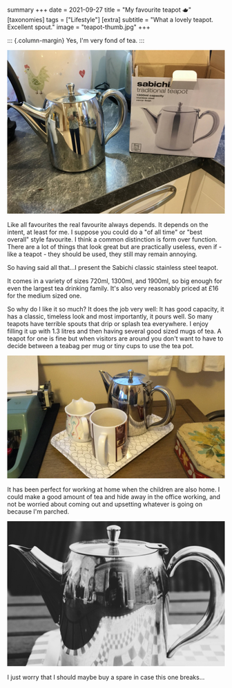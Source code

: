 summary +++
date =  2021-09-27
title =  "My favourite teapot 🫖"
[taxonomies]
tags =  ["Lifestyle"]
[extra]
subtitle = "What a lovely teapot. Excellent spout."
image = "teapot-thumb.jpg"
+++


::: {.column-margin}
Yes, I'm very fond of tea.
:::


![Sabinchi teapot and box](in-box.jpg "Sabinchi teapot and box")

Like all favourites the real favourite always depends. It depends on the intent, at least for me. I suppose you could do a "of all time" or "best overall" style favourite. I think a common distinction is form over function. There are a lot of things that look great but are practically useless, even if - like a teapot - they should be used, they still may remain annoying.

So having said all that...I present the Sabichi classic stainless steel teapot.

It comes in a variety of sizes 720ml, 1300ml, and 1900ml, so big enough for even the largest tea drinking family. It's also very reasonably priced at £16 for the medium sized one.

So why do I like it so much? It does the job very well: It has good capacity, it has a classic, timeless look and most importantly, it pours well. So many teapots have terrible spouts that drip or splash tea everywhere. I enjoy filling it up with 1.3 litres and then having several good sized mugs of tea. A teapot for one is fine but when visitors are around you don't want to have to decide between a teabag per mug or tiny cups to use the tea pot.

![The joys of working at home](on-tray.jpg "The joys of working at home")

It has been perfect for working at home when the children are also home. I could make a good amount of tea and hide away in the office working, and not be worried about coming out and upsetting whatever is going on because I'm parched.

![Teapot](teapot-thumb.jpg)

I just worry that I should maybe buy a spare in case this one breaks...
